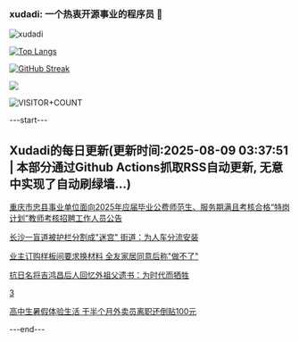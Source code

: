 ### xudadi: 一个热衷开源事业的程序员 👋

![xudadi](https://github-readme-stats-git-masterorgs-github-readme-stats-team.vercel.app/api?username=xudadi)

[![Top Langs](https://github-readme-stats.vercel.app/api/top-langs/?username=xudadi)](https://github.com/anuraghazra/github-readme-stats)

[![GitHub Streak](https://streak-stats.demolab.com?user=xudadi&locale=zh_Hans)](https://git.io/streak-stats)

![](https://raw.githubusercontent.com/xudadi/xudadi/main/assets/github-contribution-grid-snake.svg)

![VISITOR+COUNT](https://komarev.com/ghpvc/?username=xudadi&label=VISITOR+COUNT)


---start---

## Xudadi的每日更新(更新时间:2025-08-09 03:37:51 | 本部分通过Github Actions抓取RSS自动更新, 无意中实现了自动刷绿墙...)

[重庆市忠县事业单位面向2025年应届毕业公费师范生、服务期满且考核合格“特岗计划”教师考核招聘工作人员公告](https://www.gongkaoleida.com/article/2557707)

[长沙一盲道被护栏分割成"迷宫" 街道：为人车分流安装](https://m.163.com/news/article/K6FERUQA0534P59R.html)

[业主订购样板间要求换材料 全友家居同意后称"做不了"](https://m.163.com/news/article/K6F9C2NU0534P59R.html)

[抗日名将吉鸿昌后人回忆外祖父遗书：为时代而牺牲](https://m.163.com/news/article/K6FF13DL051492T3.html)

[3](https://m.163.com/touch/news/sub/domestic)

[高中生暑假体验生活 干半个月外卖员离职还倒贴100元](https://m.163.com/news/article/K6FEQH600534P59R.html)

---end---
